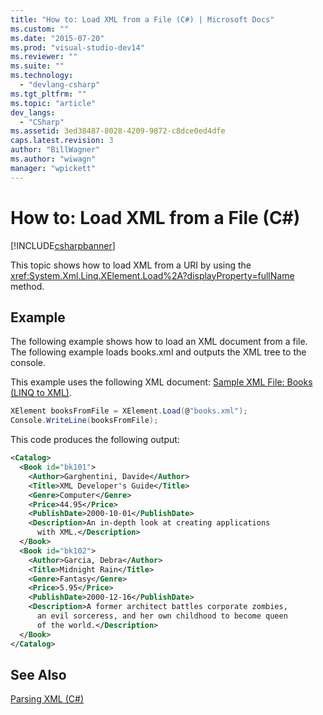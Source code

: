 ```yaml
---
title: "How to: Load XML from a File (C#) | Microsoft Docs"
ms.custom: ""
ms.date: "2015-07-20"
ms.prod: "visual-studio-dev14"
ms.reviewer: ""
ms.suite: ""
ms.technology: 
  - "devlang-csharp"
ms.tgt_pltfrm: ""
ms.topic: "article"
dev_langs: 
  - "CSharp"
ms.assetid: 3ed38487-8028-4209-9872-c8dce0ed4dfe
caps.latest.revision: 3
author: "BillWagner"
ms.author: "wiwagn"
manager: "wpickett"
---
```

# How to: Load XML from a File (C#)
[!INCLUDE[csharpbanner](../../../../csharp/includes/csharpbanner.md)]

This topic shows how to load XML from a URI by using the <xref:System.Xml.Linq.XElement.Load%2A?displayProperty=fullName> method.  
  
## Example  
 The following example shows how to load an XML document from a file. The following example loads books.xml and outputs the XML tree to the console.  
  
 This example uses the following XML document: [Sample XML File: Books (LINQ to XML)](../../../../csharp/programming-guide/concepts/linq/sample-xml-file-books-linq-to-xml.md).  
  
```c#  
XElement booksFromFile = XElement.Load(@"books.xml");  
Console.WriteLine(booksFromFile);  
```  
  
 This code produces the following output:  
  
```xml  
<Catalog>  
  <Book id="bk101">  
    <Author>Garghentini, Davide</Author>  
    <Title>XML Developer's Guide</Title>  
    <Genre>Computer</Genre>  
    <Price>44.95</Price>  
    <PublishDate>2000-10-01</PublishDate>  
    <Description>An in-depth look at creating applications   
      with XML.</Description>  
  </Book>  
  <Book id="bk102">  
    <Author>Garcia, Debra</Author>  
    <Title>Midnight Rain</Title>  
    <Genre>Fantasy</Genre>  
    <Price>5.95</Price>  
    <PublishDate>2000-12-16</PublishDate>  
    <Description>A former architect battles corporate zombies,   
      an evil sorceress, and her own childhood to become queen   
      of the world.</Description>  
  </Book>  
</Catalog>  
```  
  
## See Also  
 [Parsing XML (C#)](../../../../csharp/programming-guide/concepts/linq/parsing-xml.md)